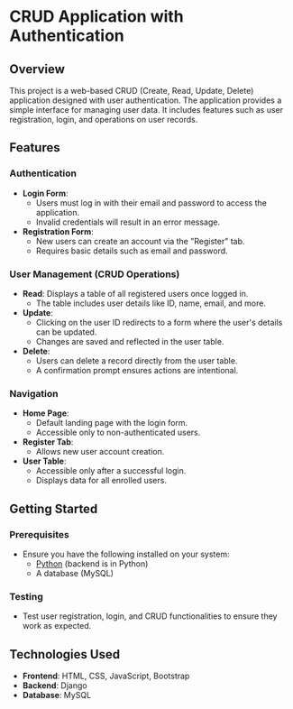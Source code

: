 # CRUD Application with Authentication

## Overview
This project is a web-based CRUD (Create, Read, Update, Delete) application designed with user authentication. The application provides a simple interface for managing user data. It includes features such as user registration, login, and operations on user records.

## Features

### Authentication
- **Login Form**:
  - Users must log in with their email and password to access the application.
  - Invalid credentials will result in an error message.
- **Registration Form**:
  - New users can create an account via the "Register" tab.
  - Requires basic details such as email and password.

### User Management (CRUD Operations)
- **Read**: Displays a table of all registered users once logged in.
  - The table includes user details like ID, name, email, and more.
- **Update**:
  - Clicking on the user ID redirects to a form where the user's details can be updated.
  - Changes are saved and reflected in the user table.
- **Delete**:
  - Users can delete a record directly from the user table.
  - A confirmation prompt ensures actions are intentional.

### Navigation
- **Home Page**:
  - Default landing page with the login form.
  - Accessible only to non-authenticated users.
- **Register Tab**:
  - Allows new user account creation.
- **User Table**:
  - Accessible only after a successful login.
  - Displays data for all enrolled users.

## Getting Started

### Prerequisites
- Ensure you have the following installed on your system:
  - [Python](https://www.python.org/) (backend is in Python)
  - A database (MySQL)

### Testing
- Test user registration, login, and CRUD functionalities to ensure they work as expected.

## Technologies Used
- **Frontend**: HTML, CSS, JavaScript, Bootstrap
- **Backend**: Django
- **Database**: MySQL

